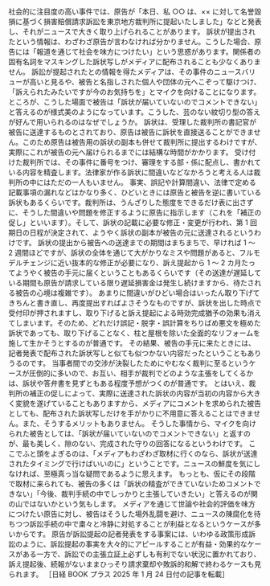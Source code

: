 ###

社会的に注目度の高い事件では、原告が「本日、私 ○○ は、×× に対して名誉毀損に基づく損害賠償請求訴訟を東京地方裁判所に提起いたしました」などと発表し、それがニュースで大きく取り上げられることがあります。
訴状が提出されたという情報は、わざわざ原告が言わなければ分かりません。こうした場合、原告には「報道を通じて社会を味方につけたい」という思惑があります。関係者の固有名詞をマスキングした訴状写しがメディアに配布されることも少なくありません。
訴訟が提起されたとの情報を得たメディアは、その事件のニュースバリューが高いと見るや、被告と名指しされた個人や団体の元へこぞって駆けつけ、「訴えられたみたいですが今のお気持ちを」とマイクを向けることになります。
ところが、こうした場面で被告は「訴状が届いていないのでコメントできない」と答えるのが様式美のようになっています。こうした、芸のない紋切り型の答えが好んで用いられるのはなぜでしょうか。
訴状は、受理した裁判所の書記官が被告に送達するものとされており、原告は被告に訴状を直接送ることができません。このため原告は被告用の訴状の副本も併せて裁判所に提出するわけですが、実際にこれが被告の元へ届けられるまでには結構な時間がかかります。
受け付けた裁判所では、その事件に番号をつけ、審理をする部・係に配点し、書かれている内容を精査します。法律家が作る訴状に間違いなどなかろうと考える人は裁判所の中にはただの一人もいません。
事実、誤記や計算間違い、法律で定める記載事項の漏れなどはかなり多く、ひどいときには原告と被告を逆に書いている訴状もあるくらいです。裁判所は、うんざりした態度をできるだけ表に出さずに、そうした間違いや問題を修正するように原告に指示します（これを「補正の促し」といいます）。そして、訴状の記載に必要な修正・変更が行われ、第 1 回期日の日程が決定されて、ようやく訴状の副本が被告の元に送達されるというわけです。
訴状の提出から被告への送達までの期間はまちまちで、早ければ 1 ～ 2 週間ほどですが、訴状の全体を通じて大がかりなミスや問題があると、フルモデルチェンジに近い抜本的な修正が必要になり、訴え提起から 1 ～ 2 カ月たってようやく被告の手元に届くということもあるくらいです（その送達が遅延している期間も原告が請求している限り遅延損害金は発生し続けますから、待たされる被告の心境は複雑です）。
あまりに間違いがひどい場合はいったん取り下げてきちんと書き直し、再度提出すればよさそうなものですが、訴状を出した時点で受付印が押されますし、取り下げると訴え提起による時効完成猶予の効果も消えてしまいます。そのため、どれだけ誤記・脱字・誤計算をちりばめ悪文を極めた訴状であっても、取り下げることなく、柱と屋根を除いた全面的なリフォームを施して生かそうとするのが普通です。
その結果、被告の手元に来たときには、記者発表で配布された訴状写しと似ても似つかない内容だったということもありうるのです。
当事者間での交渉が決裂したためにやむなく裁判に至るというケースが圧倒的に多いので、お互い、相手が裁判でどのような主張をしてくるかは、訴状や答弁書を見ずともある程度予想がつくのが普通です。
とはいえ、裁判所の補正の促しによって、実際に送達された訴状の内容が当初の内容から大きく変貌を遂げていることもありますから、メディアにコメントを求められた被告としても、配布された訴状写しだけを手がかりに不用意に答えることはできません。また、そうするメリットもありません。
そうした事情から、マイクを向けられた被告としては、「訴状が届いていないのでコメントできない」と返すのが、最も美しく、隙のない、完成された守りの回答になるというわけです。
ここでふと頭をよぎるのは、「メディアもわざわざ取材に行くのなら、訴状が送達されたタイミングで行けばいいのに」ということです。ニュースの鮮度を気にしなければ、至極真っ当な疑問であるように思えます。
もっとも、仮にその段階で取材に来られても、被告の多くは「訴状の精査ができていないためコメントできない」「今後、裁判手続の中でしっかりと主張していきたい」と答えるのが関の山ではないかという気もします。
メディアを通じて世論や社会的評価を味方につけたい原告に対し、被告はそうした場外乱闘を避け、ニュースの陳腐化を待ちつつ訴訟手続の中で粛々と冷静に対処することが利益となるというケースが多いからです。
原告が訴訟提起の記者発表をする事案には、いわゆる政策形成訴訟のように、訴訟提起の事実を大々的にアピールすることが有益・効果的なケースがある一方で、訴訟での主張立証上必ずしも有利でない状況に置かれており、訴え提起後、続報がないままひっそり請求棄却や敗訴的和解で終わるケースも見られます。
［日経 BOOK プラス 2025 年 1 月 24 日付の記事を転載］
